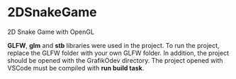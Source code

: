 # 2DSnakeGame
2D Snake Game with OpenGL

**GLFW**, **glm** and **stb** libraries were used in the project. 
To run the project, replace the GLFW folder with your own GLFW folder. 
In addition, the project should be opened with the GrafikOdev directory. 
The project opened with VSCode must be compiled with **run build task**.
